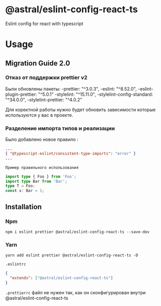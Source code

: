 # @astral/eslint-config-react-ts

Eslint config for react with typescript

# Usage

## Migration Guide 2.0

### Отказ от поддержки prettier v2

Были обновлены пакеты:
-prettier: "^3.0.3",
-eslint: "^8.52.0",
-eslint-plugin-prettier: "^5.0.1"
-stylelint: "^15.11.0",
-stylelint-config-standard: "^34.0.0",
-stylelint-prettier: "^4.0.2"

Для коректной работы нужно будет обновить зависимости которые используются у вас в проекте.

### Разделение импорта типов и реализации

Было добавлено новое правило :

```json
...
{ "@typescript-eslint/consistent-type-imports": "error" }
...
```

`Пример правильного использования`

```typescript
import type { Foo } from 'Foo';
import type Bar from 'Bar';
type T = Foo;
const x: Bar = 1;
```

## Installation

### Npm

```shell
npm i eslint prettier @astral/eslint-config-react-ts --save-dev
```

### Yarn

```shell
yarn add eslint prettier @astral/eslint-config-react-ts -D
```

`.eslintrc`

```json
{
  "extends": ["@astral/eslint-config-react-ts"]
}
```

`.prettierrc` файл не нужен так, как он сконфигурирован внутри @astral/eslint-config-react-ts
